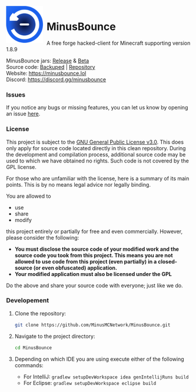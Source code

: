 <img width="100" height="100" align="left" style="float: left; margin: 0 10px 0 0;" alt="lb++" src="images/big.png">

# MinusBounce
A free forge hacked-client for Minecraft supporting version 1.8.9

MinusBounce jars: [Release](minusbounce-release.jar) & [Beta](minusbounce-beta.jar) \
Source code: [Backuped](MinusBounce-0.2.1.zip) | [Repository](https://github.com/MinusMC/MinusBounce/) \
Website: https://minusbounce.lol \
Discord: https://discord.gg/minusbounce

### Issues
If you notice any bugs or missing features, you can let us know by opening an issue [here](https://github.com/MinusMCNetwork/MinusBounce/issues).

### License
This project is subject to the [GNU General Public License v3.0](LICENSE). This does only apply for source code located directly in this clean repository. During the development and compilation process, additional source code may be used to which we have obtained no rights. Such code is not covered by the GPL license.

For those who are unfamiliar with the license, here is a summary of its main points. This is by no means legal advice nor legally binding.

You are allowed to
- use
- share
- modify

this project entirely or partially for free and even commercially. However, please consider the following:

- **You must disclose the source code of your modified work and the source code you took from this project. This means you are not allowed to use code from this project (even partially) in a closed-source (or even obfuscated) application.**
- **Your modified application must also be licensed under the GPL** 

Do the above and share your source code with everyone; just like we do.

### Developement

1. Clone the repository:

    ```bash
    git clone https://github.com/MinusMCNetwork/MinusBounce.git
    ```
   
2. Navigate to the project directory:

    ```bash
    cd MinusBounce
    ```

3. Depending on which IDE you are using execute either of the following commands:
   - For IntelliJ: `gradlew setupDevWorkspace idea genIntellijRuns build`
   - For Eclipse: `gradlew setupDevWorkspace eclipse build`